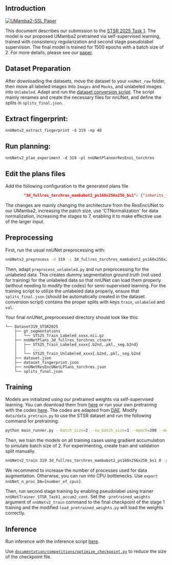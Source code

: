 ## Introduction
[![UMamba2-SSL Paper](https://img.shields.io/badge/cs.CV-arxiv:2509.20154-B31B1B.svg)](https://arxiv.org/abs/2509.20154)

This document describes our submission to the [STSR 2025 Task 1](https://www.codabench.org/competitions/6468/). 
The model is our proposed UMamba2 pretrained via self-supervised learning, trained with consistency regularization and second stage pseudolabel supervision.
The final model is trained for 1500 epochs with a batch size of 2.
For more details, please see our [paper](https://arxiv.org/abs/2509.20154).

## Dataset Preparation
After downloading the datasets, move the dataset to your `nnUNet_raw` folder, then move all labeled images into `Images` and `Masks`, and unlabeled images into `Unlabeled`.
Adapt and run the [dataset conversion script](../../../nnunetv2/dataset_conversion/Dataset319_STSR25_All.py). 
The script mainly renames and create the necessary files for nnUNet, and define the splits in `splits_final.json`.

## Extract fingerprint:
`nnUNetv2_extract_fingerprint -d 319 -np 48`

## Run planning:
`nnUNetv2_plan_experiment -d 319 -pl nnUNetPlannerResEncL_torchres`

## Edit the plans files
Add the following configuration to the generated plans file
```json
        "3d_fullres_torchres_mambabot2_ps160x256x256_bs1": {"inherits_from":"3d_fullres","data_identifier": "nnUNetPlans_3d_fullres_torchres_ctnorm","normalization_schemes":["CTNormalization"],"batch_dice": false,"batch_size": 1,"patch_size": [160,256,256],"architecture":{"network_class_name":"nnunetv2.nets.UMambaBot2","arch_kwargs":{"n_stages":7,"features_per_stage":[32,64,128,256,320,320,320],"conv_op":"torch.nn.modules.conv.Conv3d","kernel_sizes":[[3,3,3],[3,3,3],[3,3,3],[3,3,3],[3,3,3],[3,3,3],[3,3,3]],"strides":[[1,1,1],[2,2,2],[2,2,2],[2,2,2],[2,2,2],[2,2,2],[1,2,2]],"n_blocks_per_stage":[1,3,4,6,6,6,6],"n_conv_per_stage_decoder":[1,1,1,1,1,1],"conv_bias":true,"norm_op":"torch.nn.modules.instancenorm.InstanceNorm3d","norm_op_kwargs":{"eps":0.00001,"affine":true},"dropout_op":null,"dropout_op_kwargs":null,"nonlin":"torch.nn.LeakyReLU","nonlin_kwargs":{"inplace":true}},"_kw_requires_import":["conv_op","norm_op","dropout_op","nonlin"]}}
```

The changes are mainly changing the architecture from the ResEncUNet to our UMamba2, increasing the patch size, use 'CTNormalization' for data normalization,
increasing the stages to 7, enabling it to make effective use of the larger input.

## Preprocessing
First, run the usual nnUNet preprocessing with:
```bash
nnUNetv2_preprocess -d 319 -c 3d_fullres_torchres_mambabot2_ps160x256x256_bs1 -plans_name nnUNetResEncUNetLPlans_torchres -np 48
```
Then, adapt `preprocess_unlabeled.py` and run preprocessing for the unlabeled data. 
This creates dummy segmentation ground truth (not used for training) for the unlabeled data so that nnUNet can load them properly (without needing to modify the codes) for semi-supervised learning.
For the training script to utilize the unlabeled data properly, ensure that `splits_final.json` (should be automatically created in the dataset conversion script)
contains the proper splits with keys `train`, `unlabeled` and `val`.

Your final nnUNet_preprocessed directory should look like this:
```
└── Dataset319_STSR2025
    ├── gt_segmentations
    │   └── STS25_Train_Labeled_xxxx.nii.gz
    ├── nnUNetPlans_3d_fullres_torchres_ctnorm
    │   ├── STS25_Train_Labeled_xxxx{.b2nd,.pkl,_seg.b2nd}
    │   │   ...
    │   └── STS25_Train_Unlabeled_xxxx{.b2nd,.pkl,_seg.b2nd
    ├── dataset.json
    ├── dataset_fingerprint.json
    ├── nnUNetResEncUNetLPlans_torchres.json
    └── splits_final.json
```

## Training
Models are initialized using our pretrained weights via self-supervised learning. 
You can download them from [here](https://drive.google.com/drive/folders/1xhUkHCpo_50sNWvGH9CrN8Ws0hSjoa_k?usp=sharing) or run your own pretraining with the codes [here](../Pretrain_DAE). 
The codes are adapted from [DAE](https://github.com/Project-MONAI/research-contributions/tree/main/DAE/Pretrain_full_contrast).
Modify `data/data_pretrain.py` to use the STSR dataset and run the following command for pretraining:
```bash
python main_runner.py --batch_size=2 --sw_batch_size=1 --epoch=200 --mask_patch_size=16 --loss_type=all_img --base_lr=5e-5 --min_lr=5e-6 --warmpup_epoch=4 --warmup_lr=5e-7 --cache_dataset --cache_rate=0.2 --model_type=nnunet --save_freq=5 --log_dir="./output/umamba2_st25/logdir" --output="./output/umamba2_st25" --out_channels=1 --choice "all" --mm_con 0.03 --temperature 0.5 --img_size 256 --roi_x 160 --roi_y 256 --roi_z 256 --mask_ratio 0.3  --wandb --nnunet_plan <path to plan> --nnunet_conf <configuration name>
```

Then, we train the models on all training cases using gradient accumulation to simulate batch size of 2. For experimenting, create train and validation split manually.
```bash
nnUNetv2_train 319 3d_fullres_torchres_mambabot2_ps160x256x256_bs1 0 -p nnUNetResEncUNetLPlans_torchres -tr nnUNetTrainer_STSR_Task1_accum2 -pretrained_weights <path to your pretarined weights>
```

We recommend to increase the number of processes used for data augmentation. Otherwise, you can run into CPU bottlenecks.
Use `export nnUNet_n_proc_DA={number_of_cpus}`.

Then, run second stage training by enabling pseudolabel using trainer `nnUNetTrainer_STSR_Task1_accum2_cont`.
Set the `-pretrained_weights` argument of `nnUNetv2_train` command to the final checkpoint of the stage 1 training and 
the modified `load_pretrained_weights.py` will load the weights correctly.

## Inference
Run inference with the inference script [here](optimized_inference.py).

Use [`documentation/competitions/optimize_checkpoint.py`](../optimize_checkpoint.py) to reduce the 
size of the checkpoint file.
